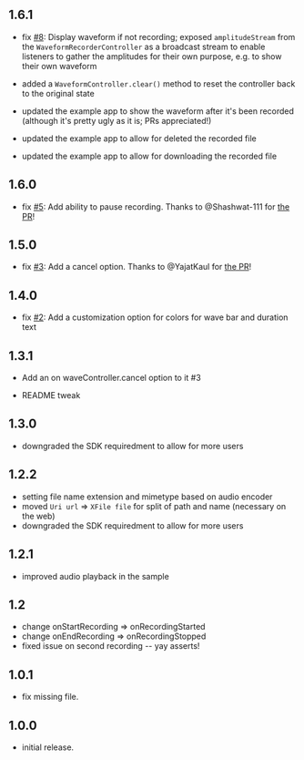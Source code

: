 ## 1.6.1

* fix [#8](https://github.com/csells/waveform_recorder/issues/8): Display
  waveform if not recording; exposed `amplitudeStream` from the
  `WaveformRecorderController` as a broadcast stream to enable listeners to
  gather the amplitudes for their own purpose, e.g. to show their own waveform

* added a `WaveformController.clear()` method to reset the controller back to
  the original state

* updated the example app to show the waveform after it's been recorded
  (although it's pretty ugly as it is; PRs appreciated!)

* updated the example app to allow for deleted the recorded file

* updated the example app to allow for downloading the recorded file

## 1.6.0

* fix [#5](https://github.com/csells/waveform_recorder/issues/5): Add ability to
  pause recording. Thanks to @Shashwat-111 for [the
  PR](https://github.com/csells/waveform_recorder/pull/6)!

## 1.5.0

* fix [#3](https://github.com/csells/waveform_recorder/issues/3): Add a cancel
option. Thanks to @YajatKaul for [the PR](https://github.com/csells/waveform_recorder/pull/4)!

## 1.4.0

* fix [#2](https://github.com/csells/waveform_recorder/issues/2): Add a
customization option for colors for wave bar and duration text

## 1.3.1

* Add an on waveController.cancel option to it #3

* README tweak

## 1.3.0

* downgraded the SDK requiredment to allow for more users

## 1.2.2

* setting file name extension and mimetype based on audio encoder
* moved `Uri url` => `XFile file` for split of path and name (necessary on the web)
* downgraded the SDK requiredment to allow for more users

## 1.2.1

* improved audio playback in the sample

## 1.2

* change onStartRecording => onRecordingStarted
* change onEndRecording => onRecordingStopped
* fixed issue on second recording -- yay asserts!

## 1.0.1

* fix missing file.

## 1.0.0

* initial release.
